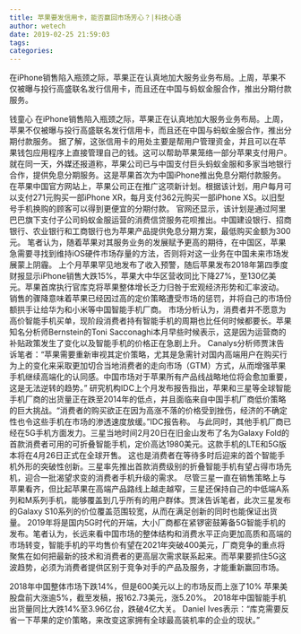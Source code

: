 ```yaml
---
title: 苹果要发信用卡，能否赢回市场芳心？|科技心语
author: wetech
date: 2019-02-25 21:59:03
tags: 
categories: 
---
```

在iPhone销售陷入瓶颈之际，苹果正在认真地加大服务业务布局。上周，苹果不仅被曝与投行高盛联名发行信用卡，而且还在中国与蚂蚁金服合作，推出分期付款服务。
<!-- more -->
钱童心
在iPhone销售陷入瓶颈之际，苹果正在认真地加大服务业务布局。上周，苹果不仅被曝与投行高盛联名发行信用卡，而且还在中国与蚂蚁金服合作，推出分期付款服务。
据了解，这张信用卡的用处主要是帮用户管理资金，并且可以在苹果钱包应用程序上直接管理自己的钱。这可以帮助苹果笼络一部分苹果支付用户。
就在同一天，外媒还报道称，苹果公司已与中国支付巨头蚂蚁金服和多家当地银行合作，提供免息分期服务。这是苹果首次为中国iPhone推出免息分期付款服务。
在苹果中国官方网站上，苹果公司正在推广这项新计划。根据该计划，用户每月可以支付271元购买一部iPhone XR，每月支付362元购买一部iPhone XS。以旧型号手机换购的顾客可以得到更便宜的分期付款。
官网还显示，该计划是通过阿里巴巴旗下支付子公司蚂蚁金服运营的消费信贷服务花呗推出。中国建设银行、招商银行、农业银行和工商银行也为苹果产品提供免息分期方案，最低购买金额为300元。
笔者认为，随着苹果对其服务业务的发展赋予更高的期待，在中国区，苹果急需要寻找到维持iOS硬件市场存量的方法，否则将对这一业务在中国未来市场发展蒙上阴霾。
上个月苹果罕见地发布了收入预警，随后苹果发布2018年第四季度财报显示iPhone销售大跌15%，苹果大中华区营收同比下降27%，至130亿美元。苹果首席执行官库克将苹果整体增长乏力归咎于宏观经济形势和汇率波动。
销售的骤降意味着苹果已经因过高的定价策略遭受市场的惩罚，并将自己的市场份额拱手让给华为和小米等中国智能手机厂商。
市场分析认为，消费者并不愿意为高价智能手机买单，现阶段消费者持有智能手机的周期也比任何时候都要长。苹果知名分析师Bernstein的Toni Sacconaghi本月早些时候表示，这是因为运营商的补贴政策发生了变化以及智能手机的价格正在急剧上升。
Canalys分析师贾沫告诉笔者：“苹果需要重新审视其定价策略，尤其是急需针对国内高端用户在购买行为上的变化来采取更加切合当地消费者的走向市场（GTM）方式，从而增强苹果手机继续高端化的认同感。中国市场对于苹果所有产品线战略地位将会愈加重要，这是无法逆转的趋势。”
研究机构IDC上个月发布报告指出，苹果和三星等全球智能手机厂商的出货量正在跌至2014年的低点，并且面临来自中国手机厂商低价策略的巨大挑战。“消费者的购买欲正在因为高涨不落的价格受到挫伤，经济的不确定性也令这些手机在市场的渗透速度放缓。”IDC报告称。
与此同时，其他手机厂商已经在5G手机方面发力。三星当地时间2月20日在旧金山发布了名为Galaxy Fold的首款消费者可用的可折叠智能手机，定价高达1980美元。这款手机的LTE和5G版本将在4月26日正式在全球开售。
这也是消费者在等待多时后迎来的首个智能手机外形的突破性创新。三星率先推出首款消费级别的折叠智能手机有望占得市场先机，迎合一批渴望求变的消费者手机升级的需求。
尽管三星一直在销售策略上与苹果看齐，但比起苹果在高端产品路线上越走越窄，三星还保持自己的中低端A系列和M系列手机，能够覆盖到几乎所有的用户群体。贾沫告诉笔者，此次三星发布的Galaxy S10系列的价位覆盖范围较宽，从而在满足创新的同时也能保证出货量。
2019年将是国内5G时代的开端，大小厂商都在紧锣密鼓筹备5G智能手机的发布。笔者认为，长远来看中国市场的整体结构和消费水平正向更加高质和高端的市场转变，智能手机的平均售价有望在2021年突破400美元，厂商竞争的重点将聚焦在如何把最新的技术和消费者的更高层次需求联系起来。而苹果要抓住5G这波趋势，必须为消费者提供区别于竞争对手的产品及服务，才能重新赢回市场。
 
 
2018年中国整体市场下跌14%，但是600美元以上的市场反而上涨了10%
苹果美股盘前大涨逾5%，截至发稿，报162.73美元，涨5.20%。
2018年中国智能手机出货量同比大跌14%至3.96亿台，跌破4亿大关。
Daniel Ives表示：“库克需要反省一下苹果的定价策略，来改变这家拥有全球最高装机率的企业的现状。”
